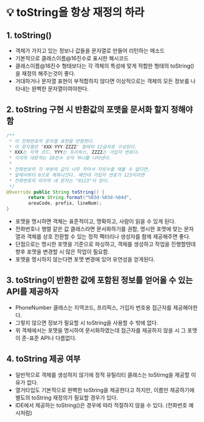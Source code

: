 # 💡 toString을 항상 재정의 하라
## 1. toString()
* 객체가 가지고 있는 정보나 값들을 문자열로 만들어 리턴하는 메소드
* 기본적으로 클래스이름@16진수로 표시한 해시코드
* 클래스이름@16진수 형태보다는 각 객체의 특성에 맞게 적합한 형태의 toString()을 재정의 해주는것이 좋다.
* 거대하거나 문자열 표현이 부적합하지 않다면 이상적으로는 객체의 모든 정보를 나타내는 완벽한 문자열이여야한다.

## 2. toString 구현 시 반환값의 포맷을 문서화 할지 정해야 함
```java
/**
 * 이 전화번호의 문자열 표현을 반환한다.
 * 이 문자열은 "XXX-YYY-ZZZZ" 형태의 12글자로 구성된다.
 * XXX는 지역 코드, YYY는 프리픽스, ZZZZ는 가입자 번호다.
 * 각각의 대문자는 10진수 숫자 하나를 나타낸다.
 *
 * 전화번호의 각 부분의 값이 너무 작아서 자릿수를 채울 수 없다면,
 * 앞에서부터 0으로 채워나간다. 예컨대 가입자 번호가 123이라면
 * 전화번호의 마지막 네 문자는 "0123"이 된다.
 */
@Override public String toString() {
        return String.format("%03d-%03d-%04d",
        areaCode, prefix, lineNum);
}


```
* 포맷을 명시하면 객체는 표준적이고, 명확하고, 사람이 읽을 수 있게 된다.
* 전화번호나 행렬 같은 값 클래스라면 문서화하기를 권함, 명시한 포맷에 맞는 문자열과 객체를 상호 전환할 수 있는 정적 팩터리나 생성자를 함께 제공해주면 좋다.
* 단점으로는 명시한 포맷을 기준으로 파싱하고, 객체를 생성하고 작업을 진행할텐데 향후 포맷을 변경할 시 많은 작업이 필요함.
* 포맷을 명시하지 않는다면 포맷 변경에 있어 유연성을 얻게된다.

## 3. toString이 반환한 값에 포함된 정보를 얻어올 수 있는 API를 제공하자
* PhoneNumber 클래스는 지역코드, 프리픽스, 가입자 번호용 접근자를 제공해야한다. 
* 그렇지 않으면 정보가 필요할 시 toString을 사용할 수 밖에 없다.
* 위 객체에서는 포맷을 명시하여 문서화하였는데 접근자를 제공하지 않을 시 그 포맷이 준-표준 API나 다름없다.

## 4. toString 제공 여부
* 일반적으로 객체를 생성하지 않기에 정적 유틸리티 클래스는 toStirng을 제공할 이유가 없다.
* 열거타입도 기본적으로 완벽한 toString을 제공한다고 하지만, 이름만 제공하기에 별도의 toString 재정의가 필요할 경우가 있다.
* IDE에서 제공하는 toString()은 경우에 따라 적절하지 않을 수 있다. (전화번호 예시처럼)